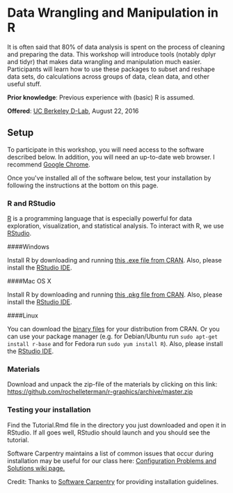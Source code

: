 # Data Wrangling and Manipulation in R

It is often said that 80% of data analysis is spent on the process of cleaning and preparing the data. This workshop will introduce tools (notably dplyr and tidyr) that makes data wrangling and manipulation much easier. Participants will learn how to use these packages to subset and reshape data sets, do calculations across groups of data, clean data, and other useful stuff.

**Prior knowledge**: Previous experience with (basic) R is assumed. 

**Offered**: [UC Berkeley D-Lab](dlab.berkeley.edu), August 22, 2016

## Setup

To participate in this workshop, you will need access to the software described below. In addition, you will need an up-to-date web browser. I recommend [Google Chrome](https://www.google.com/chrome/). 

Once you've installed all of the software below, test your installation by following the instructions at the bottom on this page.

### R and RStudio

[R](http://www.r-project.org/) is a programming language that is especially powerful for data exploration, visualization, and statistical analysis. To interact with R, we use [RStudio](http://www.rstudio.com/).

####Windows

Install R by downloading and running [this .exe file from CRAN](http://cran.r-project.org/bin/windows/base/release.htm). Also, please install the [RStudio IDE](http://www.rstudio.com/ide/download/desktop).

####Mac OS X

Install R by downloading and running [this .pkg file from CRAN](http://cran.r-project.org/bin/macosx/R-latest.pkg). Also, please install the [RStudio IDE](http://www.rstudio.com/ide/download/desktop).

####Linux

You can download the [binary files](http://cran.r-project.org/index.html) for your distribution from CRAN. Or you can use your package manager (e.g. for Debian/Ubuntu run `sudo apt-get install r-base` and for Fedora run `sudo yum install R`). Also, please install the [RStudio IDE](http://www.rstudio.com/ide/download/desktop).

### Materials

Download and unpack the zip-file of the materials by clicking on this link: https://github.com/rochelleterman/r-graphics/archive/master.zip

### Testing your installation

Find the Tutorial.Rmd file in the directory you just downloaded and open it in RStudio. If all goes well, RStudio should launch and you should see the tutorial.

Software Carpentry maintains a list of common issues that occur during installation may be useful for our class here: [Configuration Problems and Solutions wiki page.](https://github.com/swcarpentry/workshop-template/wiki/Configuration-Problems-and-Solutions)

Credit: Thanks to [Software Carpentry](http://software-carpentry.org/workshops/) for providing installation guidelines.

